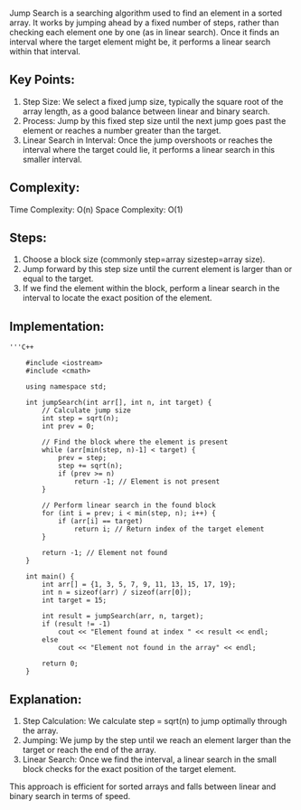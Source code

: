 Jump Search is a searching algorithm used to find an element in a sorted array. It works by jumping ahead by a fixed number of steps, rather than checking each element one by one (as in linear search). Once it finds an interval where the target element might be, it performs a linear search within that interval.

## Key Points:
1) Step Size: We select a fixed jump size, typically the square root of the array length, as a good balance between linear and binary search.
2) Process: Jump by this fixed step size until the next jump goes past the element or reaches a number greater than the target.
3) Linear Search in Interval: Once the jump overshoots or reaches the interval where the target could lie, it performs a linear search in this smaller interval.

## Complexity:
Time Complexity: O(n)
Space Complexity: O(1)

## Steps:
1) Choose a block size (commonly step=array sizestep=array size).
2) Jump forward by this step size until the current element is larger than or equal to the target.
3) If we find the element within the block, perform a linear search in the interval to locate the exact position of the element.

## Implementation:

    '''C++

        #include <iostream>
        #include <cmath>
        
        using namespace std;
        
        int jumpSearch(int arr[], int n, int target) {
            // Calculate jump size
            int step = sqrt(n);
            int prev = 0;
        
            // Find the block where the element is present
            while (arr[min(step, n)-1] < target) {
                prev = step;
                step += sqrt(n);
                if (prev >= n)
                    return -1; // Element is not present
            }
        
            // Perform linear search in the found block
            for (int i = prev; i < min(step, n); i++) {
                if (arr[i] == target)
                    return i; // Return index of the target element
            }
        
            return -1; // Element not found
        }
        
        int main() {
            int arr[] = {1, 3, 5, 7, 9, 11, 13, 15, 17, 19};
            int n = sizeof(arr) / sizeof(arr[0]);
            int target = 15;
        
            int result = jumpSearch(arr, n, target);
            if (result != -1)
                cout << "Element found at index " << result << endl;
            else
                cout << "Element not found in the array" << endl;
        
            return 0;
        }
## Explanation:
1) Step Calculation: We calculate step = sqrt(n) to jump optimally through the array.
2) Jumping: We jump by the step until we reach an element larger than the target or reach the end of the array.
3) Linear Search: Once we find the interval, a linear search in the small block checks for the exact position of the target element.

This approach is efficient for sorted arrays and falls between linear and binary search in terms of speed.
